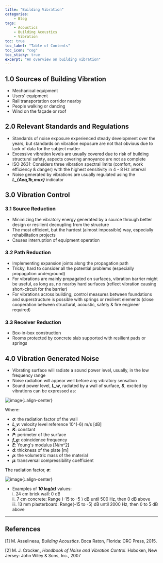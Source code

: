 ```yaml
---
title: "Building Vibration"
categories:
    - Blog
tags:
    - Acoustics
    - Building Acoustics
    - Vibration
toc: true
toc_label: "Table of Contents"
toc_icon: "cog"
toc_sticky: true
excerpt: "An overview on building vibration"
---
```


## 1.0 Sources of Building Vibration
- Mechanical equipment 
- Users' equipment 
- Rail transportation corridor nearby 
- People walking or dancing 
- Wind on the façade or roof 

## 2.0 Relevant Standards and Regulations
- Standards of noise exposure experienced steady development over the years, but standards on vibration exposure are not that obvious due to lack of data for the subject matter 
- Excessive vibration levels are usually covered due to risk of building structural safety, aspects covering annoyance are not as complete 
- ISO 2631: Considers three vibration spectral limits (comfort, work efficiency & danger) with the highest sensitivity in 4 - 8 Hz interval 
- Noise generated by vibrations are usually regulated using the ***L_{Aeq,1h,max}*** indicator 

## 3.0 Vibration Control
### 3.1 Source Reduction
- Minimizing the vibratory energy generated by a source through better design or resilient decoupling from the structure 
- The most efficient, but the hardest (almost impossible) way, especially rehabilitation projects 
- Causes interruption of equipment operation 

### 3.2 Path Reduction
- Implementing expansion joints along the propagation path 
- Tricky, hard to consider all the potential problems (especially propagation underground) 
- For vibrations are mainly propagated on surfaces, vibration barrier might be useful, as long as, no nearby hard surfaces (reflect vibration causing short-circuit for the barrier) 
- For vibrations across building, control measures between foundations and superstructure is possible with springs or resilient elements (close cooperation between structural, acoustic, safety & fire engineer required)

### 3.3 Receiver Reduction
- Box-in-box construction 
- Rooms protected by concrete slab supported with resilient pads or springs 

## 4.0 Vibration Generated Noise
- Vibrating surface will radiate a sound power level, usually, in the low frequency range 
- Noise radiation will appear well before any vibratory sensation 
- Sound power level, ***L_w***, radiated by a wall of surface, ***S***, excited by vibrations can be expressed as: 

![image](https://user-images.githubusercontent.com/79191009/179971211-415a2683-7ef3-476e-888f-9b223f182730.png){:.align-center}

Where:
- ***σ***: the radiation factor of the wall 
- ***L_v***: velocity level reference 10^(-6) m/s [dB] 
- ***K***: constant 
- ***P***: perimeter of the surface 
- ***f_g***: coincidence frequency 
- ***E***: Young's modulus [N/m^2] 
- ***d***: thickness of the plate [m] 
- ***ρ***: the volumetric mass of the material 
- ***µ***: transversal compressibility coefficient 

The radiation factor, ***σ***:  

![image](https://user-images.githubusercontent.com/79191009/179971633-7e034a92-6ce5-4eed-a57f-504e21399d74.png){:.align-center}

- Examples of ***10 log(σ)*** values:   
i. 24 cm brick wall: 0 dB   
ii. 7 cm concrete: Range (-15 to -5 ) dB until 500 Hz, then 0 dB above   
iii. 13 mm plasterboard: Range(-15 to -5) dB until 2000 Hz, then 0 to 5 dB above   

---
## References
[1] M. Asselineau, *Building Acoustics*. Boca Raton, Florida: CRC Press, 2015.

[2] M. J. Crocker,, *Handbook of Noise and Vibration Control*. Hoboken, New Jersey: John Wiley & Sons, Inc., 2007
